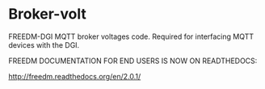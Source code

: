 # Broker-volt
FREEDM-DGI MQTT broker voltages code. Required for interfacing MQTT devices with the DGI.

FREEDM DOCUMENTATION FOR END USERS IS NOW ON READTHEDOCS:

http://freedm.readthedocs.org/en/2.0.1/
